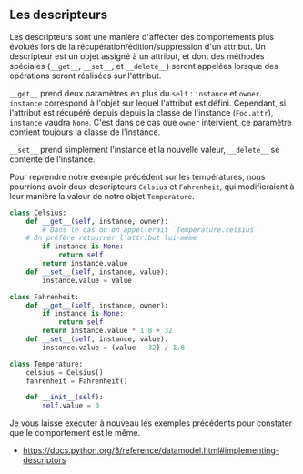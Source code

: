 ## Les descripteurs

Les descripteurs sont une manière d'affecter des comportements plus évolués lors de la récupération/édition/suppression d'un attribut. Un descripteur est un objet assigné à un attribut, et dont des méthodes spéciales (`__get__`, `__set__`, et `__delete__`) seront appelées lorsque des opérations seront réalisées sur l'attribut.

`__get__` prend deux paramètres en plus du `self` : `instance` et `owner`.
`instance` correspond à l'objet sur lequel l'attribut est défini. Cependant, si l'attribut est récupéré depuis depuis la classe de l'instance (`Foo.attr`), `instance` vaudra `None`.
C'est dans ce cas que `owner` intervient, ce paramètre contient toujours la classe de l'instance.

`__set__` prend simplement l'instance et la nouvelle valeur, `__delete__` se contente de l'instance.

Pour reprendre notre exemple précédent sur les températures, nous pourrions avoir deux descripteurs `Celsius` et `Fahrenheit`, qui modifieraient à leur manière la valeur de notre objet `Temperature`.

```python
class Celsius:
    def __get__(self, instance, owner):
        # Dans le cas où on appellerait `Temperature.celsius`
	# On préfère retourner l'attribut lui-même
        if instance is None:
            return self
        return instance.value
    def __set__(self, instance, value):
        instance.value = value

class Fahrenheit:
    def __get__(self, instance, owner):
        if instance is None:
            return self
        return instance.value * 1.8 + 32
    def __set__(self, instance, value):
        instance.value = (value - 32) / 1.8

class Temperature:
    celsius = Celsius()
    fahrenheit = Fahrenheit()

    def __init__(self):
        self.value = 0
```

Je vous laisse exécuter à nouveau les exemples précédents pour constater que le comportement est le même.

* <https://docs.python.org/3/reference/datamodel.html#implementing-descriptors>
